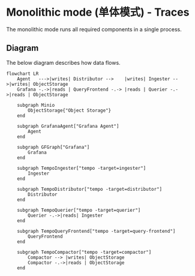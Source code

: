 # Monolithic mode (单体模式) - Traces

The monolithic mode runs all required components in a single process.

## Diagram

The below diagram describes how data flows.

```mermaid
flowchart LR
    Agent   --->|writes| Distributor -->    |writes| Ingester -->|writes| ObjectStorage
    Grafana -.->|reads | QueryFrontend -.-> |reads | Querier -.->|reads | ObjectStorage

    subgraph Minio
        ObjectStorage{"Object Storage"}
    end

    subgraph GrafanaAgent["Grafana Agent"]
        Agent
    end

    subgraph GFGraph["Grafana"]
        Grafana
    end

    subgraph TempoIngester["tempo -target=ingester"]
        Ingester
    end

    subgraph TempoDistributor["tempo -target=distributor"]
        Distributor
    end

    subgraph TempoQuerier["tempo -target=querier"]
        Querier -.->|reads| Ingester
    end

    subgraph TempoQueryFrontend["tempo -target=query-frontend"]
        QueryFrontend
    end

    subgraph TempoCompactor["tempo -target=compactor"]
        Compactor --> |writes| ObjectStorage
        Compactor -.->|reads | ObjectStorage
    end
```